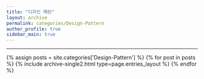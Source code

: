 ```yaml
---
title: "디자인 패턴"
layout: archive
permalink: categories/Design-Pattern
author_profile: true
sidebar_main: true
---
```


<!-- 공백이 포함되어 있는 카테고리 이름의 경우 site.categories['a b c'] 이런식으로! -->

***

{% assign posts = site.categories['Design-Pattern'] %}
{% for post in posts %} {% include archive-single2.html type=page.entries_layout %} {% endfor %}